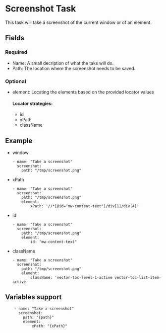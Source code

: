 # Screenshot Task

This task will take a screenshot of the current window or of an element.

## Fields 
### Required
* Name: A small decription of what the taks will do.
* Path: The location where the screenshot needs to be saved.

### Optional
* element: Locating the elements based on the provided locator values
    #### Locator strategies:
    * id
    * xPath
    * className

## Example
* window
    ```
    - name: "Take a screenshot"
      screenshot: 
        path: "/tmp/screenshot.png"
    ```    

* xPath

    ```
    - name: "Take a screenshot"
      screenshot: 
        path: "/tmp/screenshot.png"
        element:
            xPath: '//*[@id="mw-content-text"]/div[1]/div[4]'
    ```      
* id
    ```
    - name: "Take a screenshot"
      screenshot: 
        path: "/tmp/screenshot.png"
        element:
            id: "mw-content-text"
    ```      
* className   
    ```
    - name: "Take a screenshot"
      screenshot: 
        path: "/tmp/screenshot.png"
        element:
            className: 'vector-toc-level-1-active vector-toc-list-item-active'
    ```     
## Variables support
```
    - name: "Take a screenshot"
      screenshot: 
        path: "{path}"
        element:
            xPath: "{xPath}"
```    
